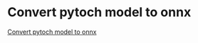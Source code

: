 # Convert pytoch model to onnx
[Convert pytoch model to onnx](https://aiwithcloud.com/2022/09/19/convert_pytoch_model_to_onnx/)